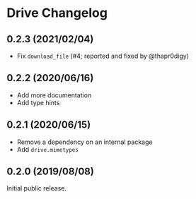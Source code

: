 # Drive Changelog

## 0.2.3 (2021/02/04)

* Fix `download_file` (#4; reported and fixed by @thapr0digy)

## 0.2.2 (2020/06/16)

* Add more documentation
* Add type hints

## 0.2.1 (2020/06/15)

* Remove a dependency on an internal package
* Add `drive.mimetypes`

## 0.2.0 (2019/08/08)

Initial public release.
